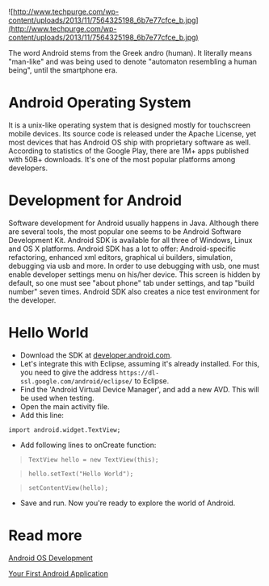 ![http://www.techpurge.com/wp-content/uploads/2013/11/7564325198_6b7e77cfce_b.jpg](http://www.techpurge.com/wp-content/uploads/2013/11/7564325198_6b7e77cfce_b.jpg)

The word Android stems from the Greek andro (human). It literally means "man-like" and was being used to denote "automaton resembling a human being", until the smartphone era.

# Android Operating System #

It is a unix-like operating system that is designed mostly for touchscreen mobile devices. Its source code is released under the Apache License, yet most devices that has Android OS ship with proprietary software as well. According to statistics of the Google Play, there are 1M+ apps published with 50B+ downloads. It's one of the most popular platforms among developers.

# Development for Android #

Software development for Android usually happens in Java. Although there are several tools, the most popular one seems to be Android Software Development Kit. Android SDK is available for all three of Windows, Linux and OS X platforms. Android SDK has a lot to offer: Android-specific refactoring, enhanced xml editors, graphical ui builders, simulation, debugging via usb and more. In order to use debugging with usb, one must enable developer settings menu on his/her device. This screen is hidden by default, so one must see "about phone" tab under settings, and tap "build number" seven times. Android SDK also creates a nice test environment for the developer.

# Hello World #

  * Download the SDK at [developer.android.com](http://developer.android.com/sdk/index.html).
  * Let's integrate this with Eclipse, assuming it's already installed. For this, you need to give the address `https://dl-ssl.google.com/android/eclipse/` to Eclipse.
  * Find the 'Android Virtual Device Manager', and add a new AVD. This will be used when testing.
  * Open the main activity file.
  * Add this line:

`import android.widget.TextView;`
  * Add following lines to onCreate function:

> `TextView hello = new TextView(this);`

> `hello.setText("Hello World");`

> `setContentView(hello);`

  * Save and run. Now you're ready to explore the world of Android.

# Read more #

[Android OS Development](http://en.wikipedia.org/wiki/Android_software_development)

[Your First Android Application](http://developer.android.com/training/basics/firstapp/creating-project.html)